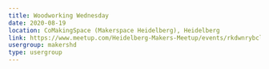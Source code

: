 ```yaml
---
title: Woodworking Wednesday
date: 2020-08-19
location: CoMakingSpace (Makerspace Heidelberg), Heidelberg
link: https://www.meetup.com/Heidelberg-Makers-Meetup/events/rkdwnrybclbzb/
usergroup: makershd
type: usergroup
---
```


